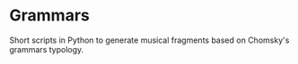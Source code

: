 # Grammars

Short scripts in Python to generate musical fragments based on Chomsky's grammars typology.
